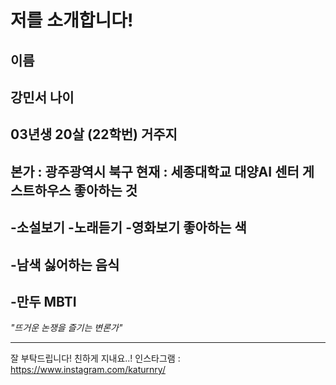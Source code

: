 저를 소개합니다!
=================
이름
-----------
강민서
나이
----------
03년생 20살 (22학번)
거주지
--------
본가 : 광주광역시 북구
현재 : 세종대학교 대양AI 센터 게스트하우스
좋아하는 것
-----------
-소설보기
-노래듣기
-영화보기
좋아하는 색
----------
-남색
싫어하는 음식
----------
__-만두__
MBTI
---------
*"뜨거운 논쟁을 즐기는 변론가"*
* * *
잘 부탁드립니다! 친하게 지내요..!
인스타그램 : <https://www.instagram.com/katurnry/>
